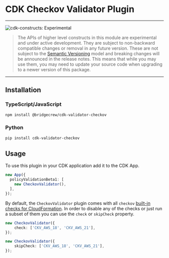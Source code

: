 # CDK Checkov Validator Plugin

<!--BEGIN STABILITY BANNER-->

---

![cdk-constructs: Experimental](https://img.shields.io/badge/cdk--constructs-experimental-important.svg?style=for-the-badge)

> The APIs of higher level constructs in this module are experimental and under active development.
> They are subject to non-backward compatible changes or removal in any future version. These are
> not subject to the [Semantic Versioning](https://semver.org/) model and breaking changes will be
> announced in the release notes. This means that while you may use them, you may need to update
> your source code when upgrading to a newer version of this package.
---

<!--END STABILITY BANNER-->

## Installation

### TypeScript/JavaScript

```bash
npm install @bridgecrew/cdk-validator-checkov
```

### Python

```bash
pip install cdk-validator-checkov
```

## Usage

To use this plugin in your CDK application add it to the CDK App.

```ts
new App({
  policyValidationBeta1: [
    new CheckovValidator(),
  ],
});
```

By default, the `CheckovValidator` plugin comes with all `checkov`
[built-in checks for CloudFormation](https://www.checkov.io/5.Policy%20Index/cloudformation.html).
In order to disable any of the checks or just run a subset of them you can use the `check` or `skipCheck` property.

```ts
new CheckovValidator({
    check: ['CKV_AWS_18', 'CKV_AWS_21'],
});
```

```ts
new CheckovValidator({
    skipCheck: ['CKV_AWS_18', 'CKV_AWS_21'],
});
```
